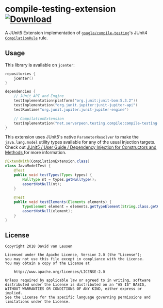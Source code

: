 # compile-testing-extension [ ![Download](https://api.bintray.com/packages/kiskae/maven/compile-testing-extension/images/download.svg) ](https://bintray.com/kiskae/maven/compile-testing-extension/_latestVersion)

A JUnit5 Extension implementation of [`google/compile-testing`](https://github.com/google/compile-testing)'s JUnit4 
[`CompilationRule`](https://github.com/google/compile-testing/blob/master/src/main/java/com/google/testing/compile/CompilationRule.java) rule.

## Usage

This library is available on `jcenter`:

```kotlin
repositories {
    jcenter()
}

dependencies {
    // JUnit API and Engine
    testImplementation(platform("org.junit:junit-bom:5.3.2"))
    testImplementation("org.junit.jupiter:junit-jupiter-api")
    testRuntime("org.junit.jupiter:junit-jupiter-engine")
    
    // CompilationExtension
    testImplementation("net.serverpeon.testing.compile:compile-testing-extension:1.0.0")
}
```

This extension uses JUnit5's native `ParameterResolver` to make the `java.lang.model` utility types available
for any of the usual injection targets. Check out [JUnit5 / User Guide / Dependency Injection for Constructors and Methods ](https://junit.org/junit5/docs/current/user-guide/#writing-tests-dependency-injection)
for more information.

```java
@ExtendWith(CompilationExtension.class)
class JavaModelTest {
    @Test
    public void testTypes(Types types) {
        NullType nt = types.getNullType();
        assertNotNull(nt);
    }
    
    @Test
    public void testElements(Elements elements) {
        TypeElement element = elements.getTypeElement(String.class.getCanonicalName());
        assertNotNull(element);
    }
}
```

## License

```
Copyright 2018 David van Leusen

Licensed under the Apache License, Version 2.0 (the "License");
you may not use this file except in compliance with the License.
You may obtain a copy of the License at

    http://www.apache.org/licenses/LICENSE-2.0
    
Unless required by applicable law or agreed to in writing, software
distributed under the License is distributed on an "AS IS" BASIS,
WITHOUT WARRANTIES OR CONDITIONS OF ANY KIND, either express or implied.
See the License for the specific language governing permissions and
limitations under the License.
```